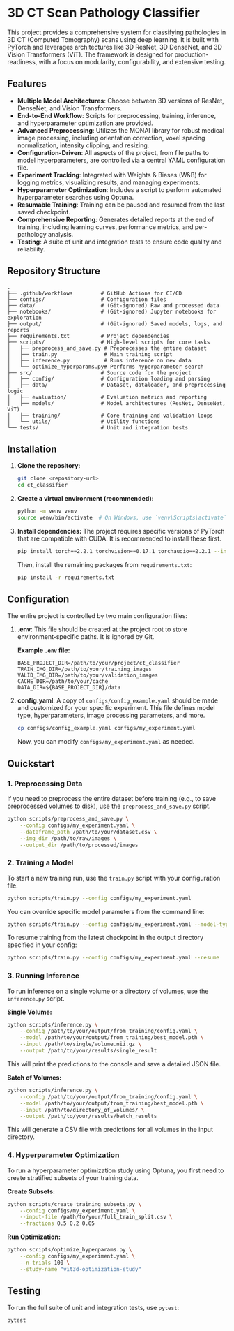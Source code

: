 # 3D CT Scan Pathology Classifier

This project provides a comprehensive system for classifying pathologies in 3D CT (Computed Tomography) scans using deep learning. It is built with PyTorch and leverages architectures like 3D ResNet, 3D DenseNet, and 3D Vision Transformers (ViT). The framework is designed for production-readiness, with a focus on modularity, configurability, and extensive testing.

## Features

* **Multiple Model Architectures**: Choose between 3D versions of ResNet, DenseNet, and Vision Transformers.
* **End-to-End Workflow**: Scripts for preprocessing, training, inference, and hyperparameter optimization are provided.
* **Advanced Preprocessing**: Utilizes the MONAI library for robust medical image processing, including orientation correction, voxel spacing normalization, intensity clipping, and resizing.
* **Configuration-Driven**: All aspects of the project, from file paths to model hyperparameters, are controlled via a central YAML configuration file.
* **Experiment Tracking**: Integrated with Weights & Biases (W&B) for logging metrics, visualizing results, and managing experiments.
* **Hyperparameter Optimization**: Includes a script to perform automated hyperparameter searches using Optuna.
* **Resumable Training**: Training can be paused and resumed from the last saved checkpoint.
* **Comprehensive Reporting**: Generates detailed reports at the end of training, including learning curves, performance metrics, and per-pathology analysis.
* **Testing**: A suite of unit and integration tests to ensure code quality and reliability.

## Repository Structure

```
.
├── .github/workflows         # GitHub Actions for CI/CD
├── configs/                  # Configuration files
├── data/                     # (Git-ignored) Raw and processed data
├── notebooks/                # (Git-ignored) Jupyter notebooks for exploration
├── output/                   # (Git-ignored) Saved models, logs, and reports
├── requirements.txt          # Project dependencies
├── scripts/                  # High-level scripts for core tasks
│   ├── preprocess_and_save.py # Preprocesses the entire dataset
│   ├── train.py               # Main training script
│   ├── inference.py           # Runs inference on new data
│   └── optimize_hyperparams.py# Performs hyperparameter search
├── src/                      # Source code for the project
│   ├── config/               # Configuration loading and parsing
│   ├── data/                 # Dataset, dataloader, and preprocessing logic
│   ├── evaluation/           # Evaluation metrics and reporting
│   ├── models/               # Model architectures (ResNet, DenseNet, ViT)
│   ├── training/             # Core training and validation loops
│   └── utils/                # Utility functions
└── tests/                    # Unit and integration tests
```

## Installation

1.  **Clone the repository:**
    ```bash
    git clone <repository-url>
    cd ct_classifier
    ```

2.  **Create a virtual environment (recommended):**
    ```bash
    python -m venv venv
    source venv/bin/activate  # On Windows, use `venv\Scripts\activate`
    ```

3.  **Install dependencies:**
    The project requires specific versions of PyTorch that are compatible with CUDA. It is recommended to install these first.
    ```bash
    pip install torch==2.2.1 torchvision==0.17.1 torchaudio==2.2.1 --index-url https://download.pytorch.org/whl/cu118
    ```
    Then, install the remaining packages from `requirements.txt`:
    ```bash
    pip install -r requirements.txt
    ```

## Configuration

The entire project is controlled by two main configuration files:

1.  **.env**: This file should be created at the project root to store environment-specific paths. It is ignored by Git.

    **Example `.env` file:**
    ```
    BASE_PROJECT_DIR=/path/to/your/project/ct_classifier
    TRAIN_IMG_DIR=/path/to/your/training_images
    VALID_IMG_DIR=/path/to/your/validation_images
    CACHE_DIR=/path/to/your/cache
    DATA_DIR=${BASE_PROJECT_DIR}/data
    ```

2.  **config.yaml**: A copy of `configs/config_example.yaml` should be made and customized for your specific experiment. This file defines model type, hyperparameters, image processing parameters, and more.

    ```bash
    cp configs/config_example.yaml configs/my_experiment.yaml
    ```
    Now, you can modify `configs/my_experiment.yaml` as needed.

## Quickstart

### 1. Preprocessing Data

If you need to preprocess the entire dataset before training (e.g., to save preprocessed volumes to disk), use the `preprocess_and_save.py` script.

```bash
python scripts/preprocess_and_save.py \
    --config configs/my_experiment.yaml \
    --dataframe_path /path/to/your/dataset.csv \
    --img_dir /path/to/raw/images \
    --output_dir /path/to/processed/images
```

### 2. Training a Model

To start a new training run, use the `train.py` script with your configuration file.

```bash
python scripts/train.py --config configs/my_experiment.yaml
```

You can override specific model parameters from the command line:

```bash
python scripts/train.py --config configs/my_experiment.yaml --model-type vit3d --model-variant base
```

To resume training from the latest checkpoint in the output directory specified in your config:

```bash
python scripts/train.py --config configs/my_experiment.yaml --resume
```

### 3. Running Inference

To run inference on a single volume or a directory of volumes, use the `inference.py` script.

**Single Volume:**
```bash
python scripts/inference.py \
    --config /path/to/your/output/from_training/config.yaml \
    --model /path/to/your/output/from_training/best_model.pth \
    --input /path/to/single/volume.nii.gz \
    --output /path/to/your/results/single_result
```
This will print the predictions to the console and save a detailed JSON file.

**Batch of Volumes:**
```bash
python scripts/inference.py \
    --config /path/to/your/output/from_training/config.yaml \
    --model /path/to/your/output/from_training/best_model.pth \
    --input /path/to/directory_of_volumes/ \
    --output /path/to/your/results/batch_results
```
This will generate a CSV file with predictions for all volumes in the input directory.

### 4. Hyperparameter Optimization

To run a hyperparameter optimization study using Optuna, you first need to create stratified subsets of your training data.

**Create Subsets:**
```bash
python scripts/create_training_subsets.py \
    --config configs/my_experiment.yaml \
    --input-file /path/to/your/full_train_split.csv \
    --fractions 0.5 0.2 0.05
```

**Run Optimization:**
```bash
python scripts/optimize_hyperparams.py \
    --config configs/my_experiment.yaml \
    --n-trials 100 \
    --study-name "vit3d-optimization-study"
```

## Testing

To run the full suite of unit and integration tests, use `pytest`:

```bash
pytest
```
